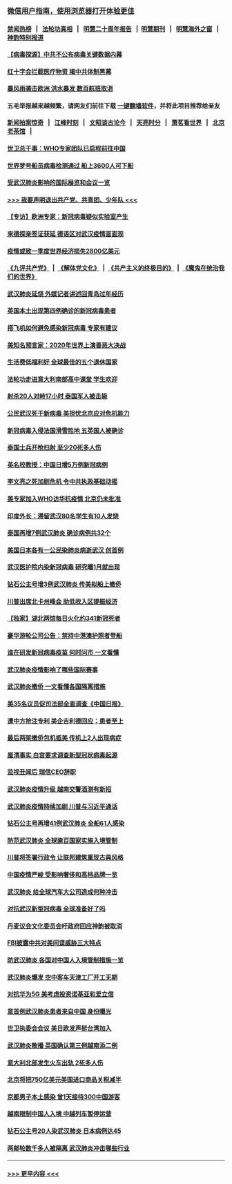 ### [微信用户指南，使用浏览器打开体验更佳](https://github.com/gfw-breaker/banned-news1/blob/master/indexes/wechat-guide.md?t=0)
#### [禁闻热榜](热点新闻.md?t=0)  &nbsp;&nbsp;|&nbsp;&nbsp; [法轮功真相](https://github.com/gfw-breaker/truth/blob/master/README.md?t=0) &nbsp;&nbsp;|&nbsp;&nbsp; [明慧二十周年报告](https://github.com/gfw-breaker/mh-reports/blob/master/README.md?t=0) &nbsp;&nbsp;|&nbsp;&nbsp;[明慧期刊](https://github.com/gfw-breaker/mh-qikan) &nbsp;&nbsp;|&nbsp;&nbsp; [明慧海外之窗](https://github.com/gfw-breaker/mh-news/blob/master/README.md?t=0) &nbsp;&nbsp;|&nbsp;&nbsp; [神韵特别报道](https://github.com/gfw-breaker/mh-news/blob/master/shenyun.md?t=0)
#### [【病毒探源】中共不公布病毒关键数据内幕](../pages/nsc418/n11856584.md?t=02101155) 
#### [红十字会拦截医疗物资 揭中共体制黑幕](../pages/nsc418/n11856750.md?t=02101155) 
#### [暴风雨袭击欧洲 洪水暴发 数百航班取消](../pages/nsc418/n11856453.md?t=02101155) 
#### 五毛举报越来越频繁，请网友们前往下载 [一键翻墙软件](https://github.com/gfw-breaker/ssr-accounts)，并将此项目推荐给亲友
#### [新闻拍案惊奇](https://github.com/gfw-breaker/banned-news1/blob/master/pages/link4.md) &nbsp;&nbsp;|&nbsp;&nbsp; [江峰时刻](https://github.com/gfw-breaker/banned-news1/blob/master/pages/link4.md) &nbsp;&nbsp;|&nbsp;&nbsp; [文昭谈古论今](https://github.com/gfw-breaker/banned-news1/blob/master/pages/link4.md) &nbsp;&nbsp;|&nbsp;&nbsp; [天亮时分](https://github.com/gfw-breaker/banned-news1/blob/master/pages/link4.md) &nbsp;&nbsp;|&nbsp;&nbsp; [萧茗看世界](https://github.com/gfw-breaker/banned-news1/blob/master/pages/link4.md) &nbsp;&nbsp;|&nbsp;&nbsp; [北京老茶馆](https://github.com/gfw-breaker/banned-news1/blob/master/pages/link4.md) &nbsp;&nbsp;|&nbsp;&nbsp; 
#### [世卫总干事：WHO专家团队已启程前往中国](../pages/nsc418/n11856612.md?t=02101155) 
#### [世界梦号船员病毒检测通过 船上3600人可下船](../pages/nsc418/n11856520.md?t=02101155) 
#### [受武汉肺炎影响的国际展览和会议一览](../pages/nsc418/n11856420.md?t=02101155) 
#### [>>> 我要声明退出共产党、共青团、少年队 <<<](https://github.com/begood0513/goodnews/blob/master/quit/letter.md) 
#### [【专访】欧洲专家：新冠病毒疑似实验室产生](../pages/nsc418/n11856378.md?t=02101155) 
#### [来德探亲签证获延 德语区对武汉疫情面面观](../pages/nsc418/n11856283.md?t=02101155) 
#### [疫情或致一季度世界经济损失2800亿美元](../pages/nsc418/n11855639.md?t=02101155) 
#### [《九评共产党》](https://github.com/begood0513/9ping.md/blob/master/README.md) &nbsp;|&nbsp; [《解体党文化》](../../../../jtdwh.md/blob/master/README.md)  &nbsp;|&nbsp; [《共产主义的终极目的》](../../../../gczydzjmd.md/blob/master/README.md) &nbsp;|&nbsp; [《魔鬼在统治我们的世界》](../../../../mgztzwmdsj.md/blob/master/README.md) 
#### [武汉肺炎延烧 外媒记者讲述回青岛过年经历](../pages/nsc418/n11856159.md?t=02101155) 
#### [英国本土出现第四例确诊的新冠病毒患者](../pages/nsc418/n11855930.md?t=02101155) 
#### [搭飞机如何避免感染新冠病毒 专家有建议](../pages/nsc418/n11853427.md?t=02101155) 
#### [美知名预言家：2020年世界上演善恶大决战](../pages/nsc418/n11855418.md?t=02101155) 
#### [生活费低福利好 全球最佳的五个退休国家](../pages/nsc418/n11848347.md?t=02101155) 
#### [法轮功走进意大利南部高中课堂 学生欢迎](../pages/nsc418/n11853859.md?t=02101155) 
#### [射杀20人对峙17小时 泰国军人被击毙](../pages/nsc418/n11854869.md?t=02101155) 
#### [公民武汉死于新病毒 美担忧北京应对危机能力](../pages/nsc418/n11854331.md?t=02101155) 
#### [新冠病毒入侵法国滑雪胜地 五英国人被确诊](../pages/nsc418/n11854307.md?t=02101155) 
#### [泰国士兵开枪扫射 至少20死多人伤](../pages/nsc418/n11854276.md?t=02101155) 
#### [英名校教授：中国日增5万例新冠病例](../pages/nsc418/n11854174.md?t=02101155) 
#### [李文亮之死加剧危机 令中共执政基础动摇](../pages/nsc418/n11854003.md?t=02101155) 
#### [美专家加入WHO访华抗疫情 北京仍未批准](../pages/nsc418/n11854043.md?t=02101155) 
#### [印度外长：滞留武汉80名学生有10人发烧](../pages/nsc418/n11853821.md?t=02101155) 
#### [泰国再增7例武汉肺炎 确诊病例共32个](../pages/nsc418/n11853808.md?t=02101155) 
#### [美国日本各有一公民染肺炎病逝武汉 创首例](../pages/nsc418/n11853509.md?t=02101155) 
#### [武汉医护院内染新冠病毒 研究曝1月就出现](../pages/nsc418/n11852928.md?t=02101155) 
#### [钻石公主号增3例武汉肺炎 传美拟船上撤侨](../pages/nsc418/n11853240.md?t=02101155) 
#### [川普出席北卡州峰会 助低收入区提振经济](../pages/nsc418/n11853232.md?t=02101155) 
#### [【独家】湖北两馆每日火化约341新冠死者](../pages/nsc418/n11845444.md?t=02101155) 
#### [豪华游轮公司公告：禁持中港澳护照者登船](../pages/nsc418/n11852761.md?t=02101155) 
#### [谁在研发新冠病毒疫苗 何时问市 一文看懂](../pages/nsc418/n11852840.md?t=02101155) 
#### [武汉肺炎疫情影响了哪些国际赛事](../pages/nsc418/n11852441.md?t=02101155) 
#### [武汉肺炎撤侨 一文看懂各国隔离措施](../pages/nsc418/n11844216.md?t=02101155) 
#### [美35名议员促司法部全面调查《中国日报》](../pages/nsc418/n11852435.md?t=02101155) 
#### [遭中方抢注专利 美企吉利德回应：患者至上](../pages/nsc418/n11852037.md?t=02101155) 
#### [最后两架撤侨包机抵美 传机上2人出现病症](../pages/nsc418/n11852173.md?t=02101155) 
#### [厘清事实 白宫要求调查新型冠状病毒起源](../pages/nsc418/n11852106.md?t=02101155) 
#### [监视丑闻后 瑞信CEO辞职](../pages/nsc418/n11852127.md?t=02101155) 
#### [武汉肺炎疫情升级 越南交警酒测有新招](../pages/nsc418/n11851632.md?t=02101155) 
#### [武汉肺炎疫情持续加剧 川普与习近平通话](../pages/nsc418/n11851613.md?t=02101155) 
#### [钻石公主号再增41例武汉肺炎 全船61人感染](../pages/nsc418/n11850401.md?t=02101155) 
#### [防范武汉肺炎 全球逾百国家实施入境管制](../pages/nsc418/n11850557.md?t=02101155) 
#### [川普将签署行政令 让联邦建筑重现古典风格](../pages/nsc418/n11850654.md?t=02101155) 
#### [中国疫情严峻 受影响奢侈和高档品牌一览](../pages/nsc418/n11850319.md?t=02101155) 
#### [武汉肺炎 给全球汽车大公司造成何种冲击](../pages/nsc418/n11850056.md?t=02101155) 
#### [对抗武汉新型冠病毒 全球准备好了吗](../pages/nsc418/n11850142.md?t=02101155) 
#### [丹麦议会文化委员会吁政府回应神韵被取消](../pages/nsc418/n11849312.md?t=02101155) 
#### [FBI披露中共对美间谍威胁三大特点](../pages/nsc418/n11849700.md?t=02101155) 
#### [防武汉肺炎 各国对中国人入境管制措施一览](../pages/nsc418/n11838726.md?t=02101155) 
#### [武汉肺炎爆发 空中客车天津工厂开工无期](../pages/nsc418/n11849634.md?t=02101155) 
#### [对抗华为5G 美考虑投资诺基亚和爱立信](../pages/nsc418/n11849510.md?t=02101155) 
#### [意首例武汉肺炎患者来自中国 身份曝光](../pages/nsc418/n11849454.md?t=02101155) 
#### [世卫执委会会议 美日欧发声挺台湾加入](../pages/nsc418/n11849433.md?t=02101155) 
#### [武汉肺炎散播 英国确认第三例越南添二例](../pages/nsc418/n11849439.md?t=02101155) 
#### [意大利北部发生火车出轨 2死多人伤](../pages/nsc418/n11848999.md?t=02101155) 
#### [北京将把750亿美元美国进口商品关税减半](../pages/nsc418/n11848896.md?t=02101155) 
#### [京都男子本土感染 曾1天接待300中国游客](../pages/nsc418/n11848641.md?t=02101155) 
#### [越南限制中国人入境 中越列车暂停运营](../pages/nsc418/n11847844.md?t=02101155) 
#### [钻石公主号20人染武汉肺炎 日本病例达45](../pages/nsc418/n11847823.md?t=02101155) 
#### [两邮轮数千多人被隔离 武汉肺炎冲击哪些行业](../pages/nsc418/n11847456.md?t=02101155) 

----
#### [ >>> 更早内容 <<< ](../indexes/nsc418-earlier.md)
